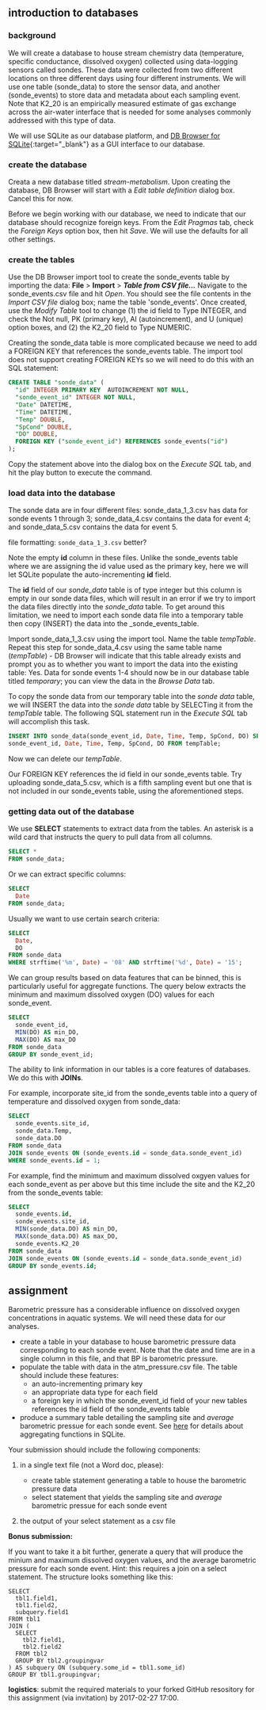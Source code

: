 introduction to databases
-------------------------

### background

We will create a database to house stream chemistry data (temperature, specific
conductance, dissolved oxygen) collected using data-logging sensors called
sondes. These data were collected from two different locations on three
different days using four different instruments. We will use one table
(sonde\_data) to store the sensor data, and another (sonde\_events) to store
data and metadata about each sampling event.  Note that K2\_20 is an
empirically measured estimate of gas exchange across the air-water interface
that is needed for some analyses commonly addressed with this type of data.

We will use SQLite as our database platform, and [DB Browser for
SQLite](http://sqlitebrowser.org/){:target="\_blank"} as a GUI interface to our
database.

### create the database

Creata a new database titled _stream-metabolism_. Upon creating the database,
DB Browser will start with a _Edit table definition_ dialog box. Cancel this
for now.

Before we begin working with our database, we need to indicate that our
database should recognize foreign keys. From the _Edit Pragmas_ tab, check the
_Foreign Keys_ option box, then hit _Save_. We will use the defaults for all
other settings.

### create the tables

Use the DB Browser import tool to create the sonde\_events table by importing
the data: **File** > **Import** > ***Table from CSV file...*** Navigate to the
sonde\_events.csv file and hit _Open_. You should see the file contents in the
_Import CSV file_ dialog box; name the table 'sonde\_events'. Once created, use
the _Modify Table_ tool to change (1) the id field to Type INTEGER, and check the
Not null, PK (primary key), AI (autoincrement), and U (unique) option boxes,
and (2) the K2\_20 field to Type NUMERIC.

Creating the sonde\_data table is more complicated because we need to add a
FOREIGN KEY that references the sonde\_events table. The import tool does not
support creating FOREIGN KEYs so we will need to do this with an SQL statement:

```sql
CREATE TABLE "sonde_data" (
  "id" INTEGER PRIMARY KEY  AUTOINCREMENT NOT NULL,
  "sonde_event_id" INTEGER NOT NULL,
  "Date" DATETIME,
  "Time" DATETIME,
  "Temp" DOUBLE,
  "SpCond" DOUBLE,
  "DO" DOUBLE,
  FOREIGN KEY ("sonde_event_id") REFERENCES sonde_events("id")
);
```

Copy the statement above into the dialog box on the _Execute SQL_ tab, and hit
the play button to execute the command.

### load data into the database

The sonde data are in four different files: sonde\_data\_1\_3.csv has data for
sonde events 1 through 3; sonde\_data\_4.csv contains the data for event 4; and
sonde\_data\_5.csv contains the data for event 5.

file formatting: ```sonde_data_1_3.csv``` better?

Note the empty **id** column in these files. Unlike the sonde\_events table where
we are assigning the id value used as the primary key, here we will let SQLite
populate the auto-incrementing **id** field.

The **id** field of our _sonde\_data_ table is of type integer but this column
is empty in our sonde data files, which will result in an error if we try to
import the data files directly into the _sonde\_data_ table. To get around this
limitation, we need to import each sonde data file into a temporary table then
copy (INSERT) the data into the _sonde\_events\_table.

Import sonde\_data\_1\_3.csv using the import tool. Name the table _tempTable_.
Repeat this step for sonde\_data\_4.csv using the same table name (_tempTable_)
\- DB Browser will indicate that this table already exists and prompt you as to
whether you want to import the data into the existing table: Yes. Data for
sonde events 1-4 should now be in our database table titled _temporary_; you
can view the data in the _Browse Data_ tab.

To copy the sonde data from our temporary table into the _sonde data_ table, we
will INSERT the data into the _sonde data_ table by SELECTing it from the
_tempTable_ table. The following SQL statement run in the _Execute SQL_ tab
will accomplish this task.

```sql
INSERT INTO sonde_data(sonde_event_id, Date, Time, Temp, SpCond, DO) SELECT
sonde_event_id, Date, Time, Temp, SpCond, DO FROM tempTable;
```

Now we can delete our _tempTable_.

Our FOREIGN KEY references the id field in our sonde\_events table. Try
uploading sonde\_data\_5.csv, which is a fifth sampling event but one that is
not included in our sonde\_events table, using the aforementioned steps.

### getting data out of the database

We use **SELECT** statements to extract data from the tables. An
asterisk is a wild card that instructs the query to pull data from all
columns.

```sql 
SELECT * 
FROM sonde_data;
```

Or we can extract specific columns:

```sql 
SELECT 
  Date 
FROM sonde_data;
```

Usually we want to use certain search criteria:

```sql 
SELECT
  Date,
  DO
FROM sonde_data 
WHERE strftime('%m', Date) = '08' AND strftime('%d', Date) = '15';
```

We can group results based on data features that can be binned, this is
particularly useful for aggregate functions. The query below extracts the
minimum and maximum dissolved oxygen (DO) values for each sonde\_event.

```sql 
SELECT
  sonde_event_id,
  MIN(DO) AS min_DO,
  MAX(DO) AS max_DO
FROM sonde_data 
GROUP BY sonde_event_id;
```

The ability to link information in our tables is a core features of databases.
We do this with **JOINs**.

For example, incorporate site\_id from the sonde\_events table into a query of
temperature and dissolved oxygen from sonde\_data:

```sql 
SELECT
  sonde_events.site_id,
  sonde_data.Temp,
  sonde_data.DO
FROM sonde_data 
JOIN sonde_events ON (sonde_events.id = sonde_data.sonde_event_id)
WHERE sonde_events.id = 1;
```

For example, find the minimum and maximum dissolved oxgyen values for each
sonde\_event as per above but this time include the site and the K2\_20 from
the sonde\_events table:

```sql 
SELECT
  sonde_events.id,
  sonde_events.site_id,
  MIN(sonde_data.DO) AS min_DO,
  MAX(sonde_data.DO) AS max_DO,
  sonde_events.K2_20
FROM sonde_data 
JOIN sonde_events ON (sonde_events.id = sonde_data.sonde_event_id)
GROUP BY sonde_events.id;
```

assignment
----------

Barometric pressure has a considerable influence on dissolved oxygen
concentrations in aquatic systems. We will need these data for our
analyses.

-   create a table in your database to house barometric pressure data
    corresponding to each sonde event. Note that the date and time are
    in a single column in this file, and that BP is barometric pressure.
-   populate the table with data in the atm\_pressure.csv file. The
    table should include these features:
    -   an auto-incrementing primary key
    -   an appropriate data type for each field
    -   a foreign key in which the sonde\_event\_id field of your new
        tables references the id field of the sonde\_events table
-   produce a summary table detailing the sampling site and *average*
    barometric pressue for each sonde event. See
    [here](https://www.sqlite.org/lang_aggfunc.html) for details about
    aggregating functions in SQLite.

Your submission should include the following components:

1.  in a single text file (not a Word doc, please):
    -   create table statement generating a table to house the
        barometric pressure data
    -   select statement that yields the sampling site and *average*
        barometric pressue for each sonde event

2.  the output of your select statement as a csv file

**Bonus submission:**

If you want to take it a bit further, generate a query that will produce
the minium and maximum dissolved oxygen values, and the average
barometric pressure for each sonde event. Hint: this requires a join on
a select statement. The structure looks something like this:

    SELECT
      tbl1.field1,
      tbl1.field2,
      subquery.field1
    FROM tbl1
    JOIN (
      SELECT 
        tbl2.field1,
        tbl2.field2
      FROM tbl2
      GROUP BY tbl2.groupingvar
    ) AS subquery ON (subquery.some_id = tbl1.some_id)
    GROUP BY tbl1.groupingvar;

**logistics**: submit the required materials to your forked GitHub
resository for this assignment (via invitation) by 2017-02-27 17:00.
